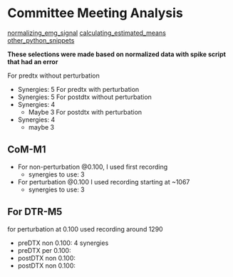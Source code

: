 # Committee Meeting Analysis

[normalizing_emg_signal](normalizing_emg_signal.md)
[calculating_estimated_means](calculating_estimated_means.md)
[other_python_snippets](other_python_snippets.md)

**These selections were made based on normalized data with spike script that had an error**

For predtx without perturbation
- Synergies: 5
For predtx with perturbation
- Synergies: 5
For postdtx without perturbation
- Synergies: 4
    - Maybe 3
For postdtx with perturbation
- Synergies: 4
    - maybe 3

## CoM-M1

- For non-perturbation @0.100, I used first recording
    - synergies to use: 3
- For perturbation @0.100 I used recording starting at ~1067
    - synergies to use: 3

## For DTR-M5

for perturbation at 0.100 used recording around 1290

- preDTX non 0.100: 4 synergies
- preDTX per 0.100: 
- postDTX non 0.100:
- postDTX non 0.100:
